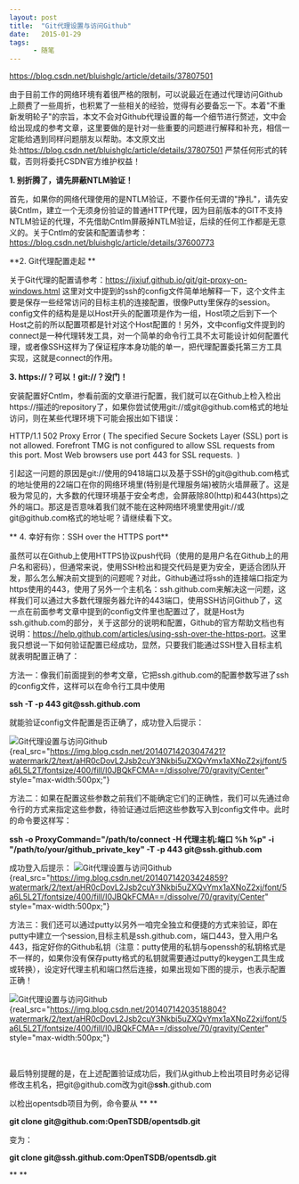 ```yaml
---
layout: post
title:  "Git代理设置与访问Github"
date:   2015-01-29
tags:
      - 随笔
---
```



https://blog.csdn.net/bluishglc/article/details/37807501



由于目前工作的网络环境有着很严格的限制，可以说最近在通过代理访问Github上颇费了一些周折，也积累了一些相关的经验，觉得有必要备忘一下。本着"不重新发明轮子"的宗旨，本文不会对Github代理设置的每一个细节进行赘述，文中会给出现成的参考文章，这里要做的是针对一些重要的问题进行解释和补充，相信一定能给遇到同样问题朋友以帮助。本文原文出处:<https://blog.csdn.net/bluishglc/article/details/37807501> 严禁任何形式的转载，否则将委托CSDN官方维护权益！

**1. 别折腾了，请先屏蔽NTLM验证！**

首先，如果你的网络代理使用的是NTLM验证，不要作任何无谓的"挣扎"，请先安装Cntlm，建立一个无须身份验证的普通HTTP代理，因为目前版本的GIT不支持NTLM验证的代理，不先借助Cntlm屏蔽掉NTLM验证，后续的任何工作都是无意义的。关于Cntlm的安装和配置请参考：<https://blog.csdn.net/bluishglc/article/details/37600773>

**2. Git代理配置走起 **

关于Git代理的配置请参考：<https://jixiuf.github.io/git/git-proxy-on-windows.html> 这里对文中提到的ssh的config文件简单地解释一下，这个文件主要是保存一些经常访问的目标主机的连接配置，很像Putty里保存的session。config文件的结构是是以Host开头的配置项是作为一组，Host项之后到下一个Host之前的所以配置项都是针对这个Host配置的！另外，文中config文件提到的connect是一种代理转发工具，对一个简单的命令行工具不太可能设计如何配置代理，或者像SSH这样为了保证程序本身功能的单一，把代理配置委托第三方工具实现，这就是connect的作用。

**3. https://？可以！git://？没门！**

安装配置好Cntlm，参看前面的文章进行配置，我们就可以在Github上检入检出https://描述的repository了，如果你尝试使用git://或git\@github.com格式的地址访问，则在某些代理环境下可能会报出如下错误：

HTTP/1.1 502 Proxy Error ( The specified Secure Sockets Layer (SSL) port
is not allowed. Forefront TMG is not configured to allow SSL requests
from this port. Most Web browsers use port 443 for SSL requests.  )

引起这一问题的原因是git://使用的9418端口以及基于SSH的git\@github.com格式的地址使用的22端口在你的网络环境里(特别是代理服务端)被防火墙屏蔽了。这是极为常见的，大多数的代理环境基于安全考虑，会屏蔽除80(http)和443(https)之外的端口。那这是否意味着我们就不能在这种网络环境里使用git://或git\@github.com格式的地址呢？请继续看下文。

**
4. 幸好有你：SSH over the HTTPS port**

虽然可以在Github上使用HTTPS协议push代码（使用的是用户名在Github上的用户名和密码），但通常来说，使用SSH检出和提交代码是更为安全，更适合团队开发，那么怎么解决前文提到的问题呢？对此，Github通过将ssh的连接端口指定为https使用的443，使用了另外一个主机名：ssh.github.com来解决这一问题，这样我们可以通过大多数代理服务器允许的443端口，使用SSH访问Github了，这一点在前面参考文章中提到的config文件里也配置过了，就是Host为ssh.github.com的部分，关于这部分的说明和配置，Github的官方帮助文档也有说明：<https://help.github.com/articles/using-ssh-over-the-https-port>。这里我只想说一下如何验证配置已经成功，显然，只要我们能通过SSH登入目标主机就表明配置正确了：

方法一：像我们前面提到的参考文章，它把ssh.github.com的配置参数写进了ssh的config文件，这样可以在命令行工具中使用

**ssh -T -p 443 git\@ssh.github.com**


就能验证config文件配置是否正确了，成功登入后提示：

![](https://simg.sinajs.cn/blog7style/images/common/sg_trans.gif "Git代理设置与访问Github"){real_src="https://img.blog.csdn.net/20140714203047421?watermark/2/text/aHR0cDovL2Jsb2cuY3Nkbi5uZXQvYmx1aXNoZ2xj/font/5a6L5L2T/fontsize/400/fill/I0JBQkFCMA==/dissolve/70/gravity/Center"
style="max-width:500px;"}

方法二：如果在配置这些参数之前我们不能确定它们的正确性，我们可以先通过命令行的方式来指定这些参数，待验证通过后把这些参数写入到config文件中。此时的命令要这样写：

**ssh -o ProxyCommand=\"/path/to/connect -H 代理主机:端口 %h %p\" -i
\"/path/to/your/github_private_key\" -T -p 443 git\@ssh.github.com**

成功登入后提示：
![](https://simg.sinajs.cn/blog7style/images/common/sg_trans.gif "Git代理设置与访问Github"){real_src="https://img.blog.csdn.net/20140714203424859?watermark/2/text/aHR0cDovL2Jsb2cuY3Nkbi5uZXQvYmx1aXNoZ2xj/font/5a6L5L2T/fontsize/400/fill/I0JBQkFCMA==/dissolve/70/gravity/Center"
style="max-width:500px;"}



方法三：我们还可以通过putty以另外一咱完全独立和便捷的方式来验证，即在putty中建立一个session,目标主机是ssh.github.com，端口443，登入用户名443，指定好你的Github私钥（注意：putty使用的私钥与openssh的私钥格式是不一样的，如果你没有保存putty格式的私钥就需要通过putty的keygen工具生成或转换），设定好代理主机和端口然后连接，如果出现如下图的提示，也表示配置正确！

![](https://simg.sinajs.cn/blog7style/images/common/sg_trans.gif "Git代理设置与访问Github"){real_src="https://img.blog.csdn.net/20140714203518804?watermark/2/text/aHR0cDovL2Jsb2cuY3Nkbi5uZXQvYmx1aXNoZ2xj/font/5a6L5L2T/fontsize/400/fill/I0JBQkFCMA==/dissolve/70/gravity/Center"
style="max-width:500px;"}



 

最后特别提醒的是，在上述配置验证成功后，我们从github上检出项目时务必记得修改主机名，把git\@github.com改为git@**ssh**.github.com

以检出opentsdb项目为例，命令要从
**
**

**git clone git\@github.com:OpenTSDB/opentsdb.git**


变为：


**git clone git\@ssh.github.com:OpenTSDB/opentsdb.git**

**
**

